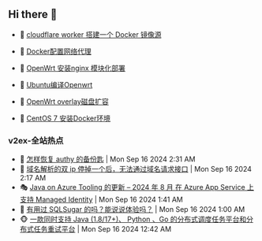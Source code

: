 ## Hi there 👋

<!--
**dkyg666/dkyg666** is a ✨ _special_ ✨ repository because its `README.md` (this file) appears on your GitHub profile.

Here are some ideas to get you started:

- 🔭 I’m currently working on ...
- 🌱 I’m currently learning ...
- 👯 I’m looking to collaborate on ...
- 🤔 I’m looking for help with ...
- 💬 Ask me about ...
- 📫 How to reach me: ...
- 😄 Pronouns: ...
- ⚡ Fun fact: ...
-->

<!-- BLOG-POST-LIST:START -->
- 🦩 [cloudflare worker 搭建一个 Docker 镜像源](http://blog.1996099.xyz/archives/cloudflare-worker-da-jian-yi-ge-docker-jing-xiang-zhan) 

- 🚦 [Docker配置网络代理](http://blog.1996099.xyz/archives/dockerpei-zhi-wang-luo-dai-li) 

- 🫶 [OpenWrt 安装nginx 模块化部署](http://blog.1996099.xyz/archives/openwrt-an-zhuang-nginx-mo-kuai-hua-bu-shu) 

- 🦄 [Ubuntu编译Openwrt](http://blog.1996099.xyz/archives/ubuntuzi-bian-yi-openwrt) 

- 🐻 [OpenWrt overlay磁盘扩容](http://blog.1996099.xyz/archives/openwrt-overlay) 

- 🤖 [CentOS 7 安装Docker环境](http://blog.1996099.xyz/archives/centos-docker) 
<!-- BLOG-POST-LIST:END -->

### v2ex-全站热点
<!-- v2ex:START -->
- 🥸 [怎样恢复 authy 的备份匙](https://www.v2ex.com/t/1073303#reply5) | Mon Sep 16 2024 2:31 AM
- 🤗 [域名解析的双 ip 停掉一个后，无法通过域名请求接口](https://www.v2ex.com/t/1073301#reply5) | Mon Sep 16 2024 2:17 AM
- 🎭 [Java on Azure Tooling 的更新 – 2024 年 8 月 在 Azure App Service 上支持 Managed Identity](https://www.v2ex.com/t/1073293#reply0) | Mon Sep 16 2024 1:41 AM
- 🥷 [有用过 SQLSugar 的吗？能说说体验吗？](https://www.v2ex.com/t/1073286#reply4) | Mon Sep 16 2024 1:00 AM
- 🐵 [一款同时支持 Java &lpar;1.8/17+&rpar;、 Python 、Go 的分布式调度任务平台和分布式任务重试平台](https://www.v2ex.com/t/1073283#reply7) | Mon Sep 16 2024 12:42 AM<!-- v2ex:END -->

